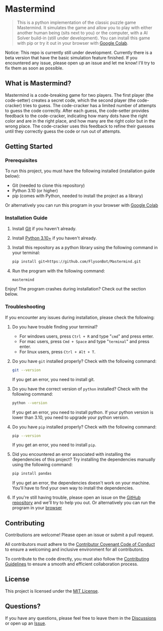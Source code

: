 # Mastermind

> This is a python implementation of the classic puzzle game Mastermind. It simulates the game and allow you to play with either another human being (sits next to you) or the computer, with a AI Solver build-in (still under development). You can install this game with pip or try it out in your browser with [Google Colab](https://colab.research.google.com/github/FlysonBot/Mastermind/blob/main/mastermind_in_colab.ipynb).

Notice: This repo is currently still under development. Currently there is a beta version that have the basic simulation feature finished. If you encountered any issue, please open up an issue and let me know! I'll try to fix them as soon as possible.

## What is Mastermind?

Mastermind is a code-breaking game for two players. The first player (the code-setter) creates a secret code, which the second player (the code-cracker) tries to guess. The code-cracker has a limited number of attempts to guess the code correctly. After each guess, the code-setter provides feedback to the code-cracker, indicating how many dots have the right color and are in the right place, and how many are the right color but in the wrong place. The code-cracker uses this feedback to refine their guesses until they correctly guess the code or run out of attempts.

## Getting Started

### Prerequisites

To run this project, you must have the following installed (installation guide below):

- Git (needed to clone this repository)
- Python 3.10 (or higher)
- pip (comes with Python, needed to install the project as a library)

Or alternatively you can run this program in your browser with [Google Colab](https://colab.research.google.com/github/FlysonBot/Mastermind/blob/main/mastermind_in_colab.ipynb)

### Installation Guide

1. Install [Git](https://git-scm.com/downloads) if you haven't already.

2. Install [Python 3.10+](https://www.python.org/downloads/) if you haven't already.

3. Install this repository as a python library using the following command in your terminal:

    ```bash
    pip install git+https://github.com/FlysonBot/Mastermind.git
    ```

4. Run the program with the following command:

    ```bash
    mastermind
    ```

Enjoy! The program crashes during installation? Check out the section below.

### Troubleshooting

If you encounter any issues during installation, please check the following:

1. Do you have trouble finding your terminal?

    - For windows users, press `Ctrl + R` and type "`cmd`" and press enter.
    - For mac users, press `Cmd + Space` and type "`terminal`" and press enter.
    - For linux users, press `Ctrl + Alt + T`.

2. Do you have `git` installed properly? Check with the following command:

    ```bash
    git --version
    ```

    If you get an error, you need to install git.

3. Do you have the correct version of `python` installed? Check with the following command:

    ```bash
    python --version
    ```

    If you get an error, you need to install python.
    If your python version is lower than 3.10, you need to upgrade your python version.

4. Do you have `pip` installed properly? Check with the following command:

    ```bash
    pip --version
    ```

    If you get an error, you need to install `pip`.

5. Did you encountered an error associated with installing the dependencies of this project? Try installing the dependencies manually using the following command:

    ```bash
    pip install pandas
    ```

    If you get an error, the dependencies doesn't work on your machine. You'll have to find your own way to install the dependencies.

6. If you're still having trouble, please open an issue on the [GitHub repository](https://github.com/FlysonBot/Mastermind/issues) and we'll try to help you out. Or alternatively you can run the program in your [browser](https://colab.research.google.com/github/FlysonBot/Mastermind/blob/main/mastermind_in_colab.ipynb)

## Contributing

Contributions are welcome! Please open an issue or submit a pull request.

All contributors must adhere to the [Contributor Covenant Code of Conduct](https://github.com/FlysonBot/Mastermind/blob/main/CODE_OF_CONDUCT.md) to ensure a welcoming and inclusive environment for all contributors.

To contribute to the code directly, you must also follow the [Contributing Guidelines](https://github.com/FlysonBot/Mastermind/blob/main/CONTRIBUTING.md) to ensure a smooth and efficient collaboration process.

## License

This project is licensed under the [MIT License](https://github.com/FlysonBot/Mastermind/blob/main/LICENSE).

## Questions?

If you have any questions, please feel free to leave them in the [Discussions](https://github.com/FlysonBot/Mastermind/discussions) or open up an [Issue](https://github.com/FlysonBot/Mastermind/issues).
